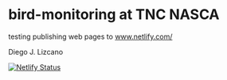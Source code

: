 # bird-monitoring at TNC NASCA
testing publishing web pages to www.netlify.com/

Diego J. Lizcano

[![Netlify Status](https://api.netlify.com/api/v1/badges/088aa3ef-3591-41e9-8978-2e7b4f8c34df/deploy-status)](https://app.netlify.com/sites/bird-monitoring/deploys)
